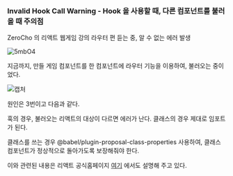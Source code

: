### Invalid Hook Call Warning - Hook 을 사용할 때, 다른 컴포넌트를 불러올 때 주의점

ZeroCho 의 리액트 웹게임 강의 라우터 편 듣는 중, 알 수 없는 에러 발생

![5mbO4](https://user-images.githubusercontent.com/50399804/109388956-883bdf80-794d-11eb-8ea3-2b240a33a8ed.png)



지금까지, 만들 게임 컴포넌트를 한 컴포넌트에 라우터 기능을 이용하여, 불러오는 중이 었다.

![캡처](https://user-images.githubusercontent.com/50399804/109389186-ca195580-794e-11eb-8b0f-39f6aff403f7.JPG)


원인은 3번이고 다음과 같다.

훅의 경우, 불러오는 리액트의 대상이 다르면 에러가 난다. 클래스의 경우 제대로 임포트가 된다.

클래스를 쓰는 경우 @babel/plugin-proposal-class-properties 사용하여, 클래스 컴포넌트가 정상적으로 돌아가도록 보장해줘야 한다.

이와 관련된 내용은 리액트 공식홈페이지 [여기](https://ko.reactjs.org/warnings/invalid-hook-call-warning.html) 에서도 설명해 주고 있다.
